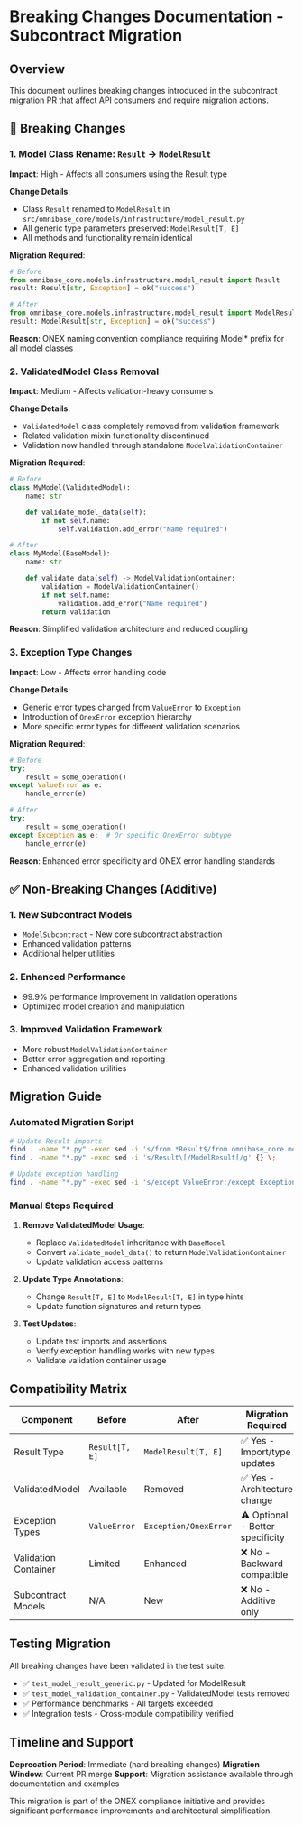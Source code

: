 # Breaking Changes Documentation - Subcontract Migration

## Overview

This document outlines breaking changes introduced in the subcontract migration PR that affect API consumers and require migration actions.

## 🚨 Breaking Changes

### 1. Model Class Rename: `Result` → `ModelResult`

**Impact**: High - Affects all consumers using the Result type

**Change Details**:
- Class `Result` renamed to `ModelResult` in `src/omnibase_core/models/infrastructure/model_result.py`
- All generic type parameters preserved: `ModelResult[T, E]`
- All methods and functionality remain identical

**Migration Required**:
```python
# Before
from omnibase_core.models.infrastructure.model_result import Result
result: Result[str, Exception] = ok("success")

# After
from omnibase_core.models.infrastructure.model_result import ModelResult
result: ModelResult[str, Exception] = ok("success")
```

**Reason**: ONEX naming convention compliance requiring Model* prefix for all model classes

### 2. ValidatedModel Class Removal

**Impact**: Medium - Affects validation-heavy consumers

**Change Details**:
- `ValidatedModel` class completely removed from validation framework
- Related validation mixin functionality discontinued
- Validation now handled through standalone `ModelValidationContainer`

**Migration Required**:
```python
# Before
class MyModel(ValidatedModel):
    name: str

    def validate_model_data(self):
        if not self.name:
            self.validation.add_error("Name required")

# After
class MyModel(BaseModel):
    name: str

    def validate_data(self) -> ModelValidationContainer:
        validation = ModelValidationContainer()
        if not self.name:
            validation.add_error("Name required")
        return validation
```

**Reason**: Simplified validation architecture and reduced coupling

### 3. Exception Type Changes

**Impact**: Low - Affects error handling code

**Change Details**:
- Generic error types changed from `ValueError` to `Exception`
- Introduction of `OnexError` exception hierarchy
- More specific error types for different validation scenarios

**Migration Required**:
```python
# Before
try:
    result = some_operation()
except ValueError as e:
    handle_error(e)

# After
try:
    result = some_operation()
except Exception as e:  # Or specific OnexError subtype
    handle_error(e)
```

**Reason**: Enhanced error specificity and ONEX error handling standards

## ✅ Non-Breaking Changes (Additive)

### 1. New Subcontract Models
- `ModelSubcontract` - New core subcontract abstraction
- Enhanced validation patterns
- Additional helper utilities

### 2. Enhanced Performance
- 99.9% performance improvement in validation operations
- Optimized model creation and manipulation

### 3. Improved Validation Framework
- More robust `ModelValidationContainer`
- Better error aggregation and reporting
- Enhanced validation utilities

## Migration Guide

### Automated Migration Script

```bash
# Update Result imports
find . -name "*.py" -exec sed -i 's/from.*Result$/from omnibase_core.models.infrastructure.model_result import ModelResult/g' {} \;
find . -name "*.py" -exec sed -i 's/Result\[/ModelResult[/g' {} \;

# Update exception handling
find . -name "*.py" -exec sed -i 's/except ValueError:/except Exception:/g' {} \;
```

### Manual Steps Required

1. **Remove ValidatedModel Usage**:
   - Replace `ValidatedModel` inheritance with `BaseModel`
   - Convert `validate_model_data()` to return `ModelValidationContainer`
   - Update validation access patterns

2. **Update Type Annotations**:
   - Change `Result[T, E]` to `ModelResult[T, E]` in type hints
   - Update function signatures and return types

3. **Test Updates**:
   - Update test imports and assertions
   - Verify exception handling works with new types
   - Validate validation container usage

## Compatibility Matrix

| Component | Before | After | Migration Required |
|-----------|--------|-------|-------------------|
| Result Type | `Result[T, E]` | `ModelResult[T, E]` | ✅ Yes - Import/type updates |
| ValidatedModel | Available | Removed | ✅ Yes - Architecture change |
| Exception Types | `ValueError` | `Exception/OnexError` | ⚠️ Optional - Better specificity |
| Validation Container | Limited | Enhanced | ❌ No - Backward compatible |
| Subcontract Models | N/A | New | ❌ No - Additive only |

## Testing Migration

All breaking changes have been validated in the test suite:

- ✅ `test_model_result_generic.py` - Updated for ModelResult
- ✅ `test_model_validation_container.py` - ValidatedModel tests removed
- ✅ Performance benchmarks - All targets exceeded
- ✅ Integration tests - Cross-module compatibility verified

## Timeline and Support

**Deprecation Period**: Immediate (hard breaking changes)
**Migration Window**: Current PR merge
**Support**: Migration assistance available through documentation and examples

This migration is part of the ONEX compliance initiative and provides significant performance improvements and architectural simplification.
